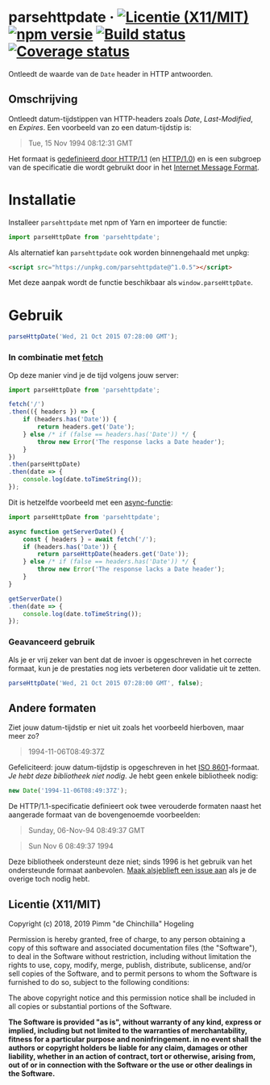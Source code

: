 # parsehttpdate &middot; [![Licentie (X11/MIT)](https://badgen.net/github/license/pimm/parseHttpDate)](https://github.com/Pimm/parseHttpDate/blob/master/copying.txt) [![npm versie](https://badgen.net/npm/v/parsehttpdate)](https://www.npmjs.com/package/parsehttpdate) [![Build status](https://travis-ci.org/Pimm/parseHttpDate.svg?branch=master)](https://travis-ci.org/Pimm/parseHttpDate) [![Coverage status](https://coveralls.io/repos/github/Pimm/parseHttpDate/badge.svg?branch=master)](https://coveralls.io/github/Pimm/parseHttpDate?branch=master)

Ontleedt de waarde van de `Date` header in HTTP antwoorden.

## Omschrijving

Ontleedt datum-tijdstippen van HTTP-headers zoals _Date_, _Last-Modified_, en _Expires_. Een voorbeeld van zo een datum-tijdstip is:

> Tue, 15 Nov 1994 08:12:31 GMT

Het formaat is [gedefinieerd door HTTP/1.1][http-1.1] (en [HTTP/1.0][http-1.0]) en is een subgroep van de specificatie die wordt gebruikt door in het [Internet Message Format][imf].

# Installatie

Installeer `parsehttpdate` met npm of Yarn en importeer de functie:
```javascript
import parseHttpDate from 'parsehttpdate';
```

Als alternatief kan `parsehttpdate` ook worden binnengehaald met unpkg:
```html
<script src="https://unpkg.com/parsehttpdate@^1.0.5"></script>
```
Met deze aanpak wordt de functie beschikbaar als `window.parseHttpDate`.

# Gebruik

```javascript
parseHttpDate('Wed, 21 Oct 2015 07:28:00 GMT');
```

### In combinatie met [fetch][mdn-fetch]

Op deze manier vind je de tijd volgens jouw server:

```javascript
import parseHttpDate from 'parsehttpdate';

fetch('/')
.then(({ headers }) => {
	if (headers.has('Date')) {
		return headers.get('Date');
	} else /* if (false == headers.has('Date')) */ {
		throw new Error('The response lacks a Date header');
	}
})
.then(parseHttpDate)
.then(date => {
	console.log(date.toTimeString());
});
```

Dit is hetzelfde voorbeeld met een [async-functie][mdn-async-function]:

```javascript
import parseHttpDate from 'parsehttpdate';

async function getServerDate() {
	const { headers } = await fetch('/');
	if (headers.has('Date')) {
		return parseHttpDate(headers.get('Date'));
	} else /* if (false == headers.has('Date')) */ {
		throw new Error('The response lacks a Date header');
	}
}

getServerDate()
.then(date => {
	console.log(date.toTimeString());
});
```

### Geavanceerd gebruik

Als je er vrij zeker van bent dat de invoer is opgeschreven in het correcte formaat, kun je de prestaties nog iets verbeteren door validatie uit te zetten.

```javascript
parseHttpDate('Wed, 21 Oct 2015 07:28:00 GMT', false);
```

## Andere formaten

Ziet jouw datum-tijdstip er niet uit zoals het voorbeeld hierboven, maar meer zo?

> 1994-11-06T08:49:37Z

Gefeliciteerd: jouw datum-tijdstip is opgeschreven in het [ISO 8601][ecmascript-10-date-time]-formaat. _Je hebt deze bibliotheek niet nodig_. Je hebt geen enkele bibliotheek nodig:

```javascript
new Date('1994-11-06T08:49:37Z');
```

De HTTP/1.1-specificatie definieert ook twee verouderde formaten naast het aangerade formaat van de bovengenoemde voorbeelden:

> Sunday, 06-Nov-94 08:49:37 GMT

> Sun Nov  6 08:49:37 1994

Deze bibliotheek ondersteunt deze niet; sinds 1996 is het gebruik van het ondersteunde formaat aanbevolen. [Maak alsjeblieft een issue aan][issues] als je de overige toch nodig hebt.

## Licentie (X11/MIT)
Copyright (c) 2018, 2019 Pimm "de Chinchilla" Hogeling

Permission is hereby granted, free of charge, to any person obtaining a copy of this software and associated documentation files (the "Software"), to deal in the Software without restriction, including without limitation the rights to use, copy, modify, merge, publish, distribute, sublicense, and/or sell copies of the Software, and to permit persons to whom the Software is furnished to do so, subject to the following conditions:

The above copyright notice and this permission notice shall be included in all copies or substantial portions of the Software.

**The Software is provided "as is", without warranty of any kind, express or implied, including but not limited to the warranties of merchantability, fitness for a particular purpose and noninfringement. in no event shall the authors or copyright holders be liable for any claim, damages or other liability, whether in an action of contract, tort or otherwise, arising from, out of or in connection with the Software or the use or other dealings in the Software.**


[http-1.1]: https://tools.ietf.org/html/rfc7231#section-7.1.1.1
[http-1.0]: https://tools.ietf.org/html/rfc1945#section-3.3
[imf]: https://tools.ietf.org/html/rfc5322
[ecmascript-10-date-time]: http://www.ecma-international.org/ecma-262/10.0/#sec-date-time-string-format
[mdn-fetch]: https://developer.mozilla.org/docs/Web/API/Fetch_API
[mdn-async-function]: https://developer.mozilla.org/docs/Web/JavaScript/Reference/Statements/async_function
[issues]: https://github.com/Pimm/parseHttpDate/issues